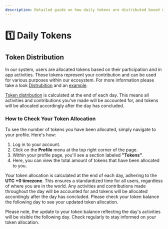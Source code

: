 ```yaml
---
description: Detailed guide on how daily tokens are distributed based on user activities and how to check your token allocation.
---
```


# 1️⃣ Daily Tokens

## Token Distribution

In our system, users are allocated tokens based on their participation and in app activities. These tokens represent your contribution and can be used for various purposes within our ecosystem. For more information please take a look [Distrubition](../langx-token/token/distibution/) and an [example](langx-token/token/distibution/example.md).

[Token distribution](../langx-token/token/distibution/) is calculated at the end of each day. This means all activities and contributions you've made will be accounted for, and tokens will be allocated accordingly after the day has concluded.

### How to Check Your Token Allocation

To see the number of tokens you have been allocated, simply navigate to your profile. Here's how:

1. Log in to your account.
2. Click on the **Profile** menu at the top right corner of the page.
3. Within your profile page, you'll see a section labeled **"Tokens"**.
4. Here, you can view the total amount of tokens that have been allocated to you.

Your token allocation is calculated at the end of each day, adhering to the **UTC +0 timezone**. This ensures a standardized time for all users, regardless of where you are in the world. Any activities and contributions made throughout the day will be accounted for and tokens will be allocated accordingly after the day has concluded. Please check your token balance the following day to see your updated token allocation.

Please note, the update to your token balance reflecting the day's activities will be visible the following day. Check regularly to stay informed on your token allocation.
